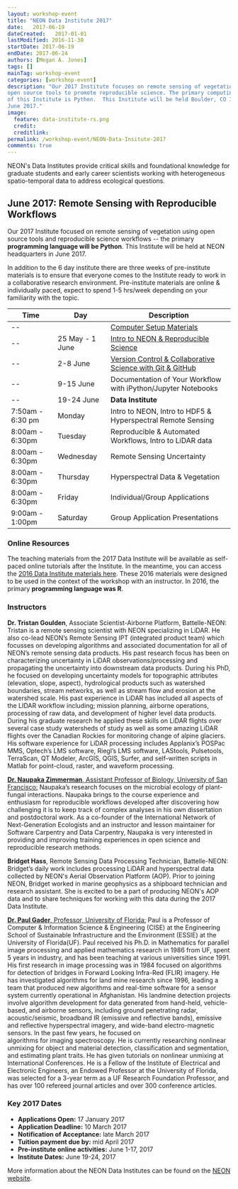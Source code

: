 ```yaml
---
layout: workshop-event
title: "NEON Data Institute 2017"
date:   2017-06-19
dateCreated:   2017-01-01
lastModified: 2016-11-30
startDate: 2017-06-19
endDate: 2017-06-24
authors: [Megan A. Jones]
tags: []
mainTag: workshop-event
categories: [workshop-event]
description: "Our 2017 Institute focuses on remote sensing of vegetation using 
open source tools to promote reproducible science. The primary computing language
of this Institute is Python.  This Institute will be held Boulder, CO 19-24 
June 2017."
image:
  feature: data-institute-rs.png
  credit:
  creditlink: 
permalink: /workshop-event/NEON-Data-Insitute-2017
comments: true 
---
```


NEON's Data Institutes provide critical skills and foundational knowledge for 
graduate students and early career scientists working with heterogeneous 
spatio-temporal data to address ecological questions. 

## June 2017: Remote Sensing with Reproducible Workflows
Our 2017 Institute focused on remote sensing of vegetation using open source 
tools and reproducible science workflows -- the primary **programming language will 
be Python**. This Institute will be held at NEON headquarters in June 2017.

In addition to the 6 day institute there are three weeks of pre-institute materials is
to ensure that everyone comes to the Institute ready to work in a collaborative 
research environment. Pre-institute materials are online & individually paced, expect to
spend 1-5 hrs/week depending on your familiarity with the topic. 


|Time | Day | Description
|---|---|---|
|--|   |  <a href="{{ site.baseurl }}/workshop-event/NEON-DI-2017/setup" target="_blank"> Computer Setup Materials</a>
|--| 25 May - 1 June| <a href="{{ site.baseurl }}/workshop-event/NEON-DI-2017/NEON-repSci" target="_blank"> Intro to NEON & Reproducible Science|
|--| 2-8 June | <a href="{{ site.baseurl }}/workshop-event/NEON-DI-2017/intro-git" target="_blank"> Version Control & Collaborative Science with Git & GitHub|
|--| 9-15 June | Documentation of Your Workflow with iPython/Jupyter Notebooks|
|--| 19-24 June| **Data Institute**|
|7:50am - 6:30 pm| Monday |Intro to NEON, Intro to HDF5 & Hyperspectral Remote Sensing|
|8:00am - 6:30pm| Tuesday|Reproducible & Automated Workflows, Intro to LiDAR data|
|8:00am - 6:30pm| Wednesday|Remote Sensing Uncertainty|
|8:00am - 6:30pm| Thursday| Hyperspectral Data & Vegetation|
|8:00am - 6:30pm| Friday|Individual/Group Applications|
|9:00am - 1:00pm| Saturday| Group Application Presentations|

### Online Resources
The teaching materials from the 2017 Data Institute will be available as 
self-paced online tutorials after the Institute. In the meantime, you can access 
the 
<a href="{{ site.baseurl}}/workshop-event/NEON-Work-With-Data-Insitute-2016" target="_blank">2016 Data Institute materials here</a>.
These 2016 materials were designed to be used in the context of the workshop with an 
instructor. In 2016, the primary **programming language was R**.

### Instructors

**Dr. Tristan Goulden**, Associate Scientist-Airborne Platform, Battelle-NEON: 
Tristan is a remote sensing scientist with NEON specializing in LiDAR. 
He also co-lead NEON’s Remote Sensing IPT (integrated product team) which focusses 
on developing algorithms and associated documentation for all of NEON’s remote 
sensing data products.  His past research focus has been on characterizing 
uncertainty in LiDAR observations/processing and propagating the uncertainty into 
downstream data products. During his PhD, he focused on developing uncertainty 
models for topographic attributes (elevation, slope, aspect), hydrological products 
such as watershed boundaries, stream networks, as well as stream flow and erosion 
at the watershed scale. His past experience in LiDAR has included all aspects of 
the LIDAR workflow including; mission planning, airborne operations, processing 
of raw data, and development of higher level data products. During his graduate 
research he applied these skills on LiDAR flights over several case study 
watersheds of study as well as some amazing LiDAR flights over the Canadian 
Rockies for monitoring change of alpine glaciers. His software experience for 
LiDAR processing includes Applanix’s POSPac MMS, Optech’s LMS software, Riegl’s 
LMS software, LAStools, Pulsetools,  TerraScan, QT Modeler, ArcGIS, QGIS, 
Surfer, and self-written scripts in Matlab for point-cloud, raster, and 
waveform processing.

<a href="http://naupaka.net/" target="_blank">**Dr. Naupaka Zimmerman**, Assistant Professor of Biology, University of San Francisco:</a> 
Naupaka’s research focuses on the microbial ecology of plant-fungal interactions. 
Naupaka brings to the course experience and enthusiasm for reproducible workflows 
developed after discovering how challenging it is to keep track of complex analyses 
in his own dissertation and postdoctoral work. As a co-founder of the International 
Network of Next-Generation Ecologists and an instructor and lesson maintainer for 
Software Carpentry and Data Carpentry, Naupaka is very interested in providing and 
improving training experiences in open science and reproducible research methods.

**Bridget Hass**, Remote Sensing Data Processing Technician, Battelle-NEON: 
Bridget’s daily work includes processing LiDAR and hyperspectral data collected 
by NEON's Aerial Observation Platform (AOP).  Prior to joining NEON, Bridget 
worked in marine geophysics as a shipboard technician and research assistant. 
She is excited to be a part of producing NEON's AOP data and to share techniques 
for working with this data during the 2017 Data Institute.

<a href="https://faculty.eng.ufl.edu/computing-for-life/" target="_blank">**Dr. Paul Gader**, Professor, University of Florida:</a> 
Paul is a Professor of Computer & Information Science & Engineering (CISE) 
at the Engineering School of Sustainable Infrastructure and the Environment 
(ESSIE) at the University of Florida(UF). Paul received his Ph.D. in Mathematics 
for parallel image processing and applied mathematics research in 1986 from UF, 
spent 5 years in industry, and has been teaching at various universities since 1991. 
His first research in image processing was in 1984 focused on algorithms 
for detection of bridges in Forward Looking Infra-Red (FLIR) imagery. He has 
investigated algorithms for land mine research since 1996, leading a team that 
produced new algorithms and  real-time software for a sensor system currently 
operational in Afghanistan. His landmine detection projects involve algorithm 
development for data generated from hand-held, vehicle-based, and airborne 
sensors, including ground penetrating radar, acoustic/seismic, broadband IR 
(emissive and reflective bands), emissive and reflective hyperspectral imagery, 
and wide-band electro-magnetic sensors.  In the past few years, he focused on  
algorithms for imaging spectroscopy. He is currently researching nonlinear 
unmixing for object and material detection, classification and segmentation, and 
estimating plant traits. He has given tutorials on nonlinear unmixing at 
International Conferences. He is a Fellow of the Institute of Electrical and 
Electronic Engineers, an Endowed Professor at the University of Florida, was 
selected for a 3-year term as a UF Research Foundation Professor, and has over 
100 refereed journal articles and over 300 conference articles.

### Key 2017 Dates 

* **Applications Open:** 17 January 2017
* **Application Deadline:** 10 March 2017 
* **Notification of Acceptance:** late March 2017
* **Tuition payment due by:** mid April 2017 
* **Pre-institute online activities:** June 1-17, 2017 
* **Institute Dates:** June 19-24, 2017

More information about the NEON Data Institutes can be found on the 
<a href="http://www.neonscience.org/learn-experience/data-institutes" target="_blank"> NEON website</a>. 

